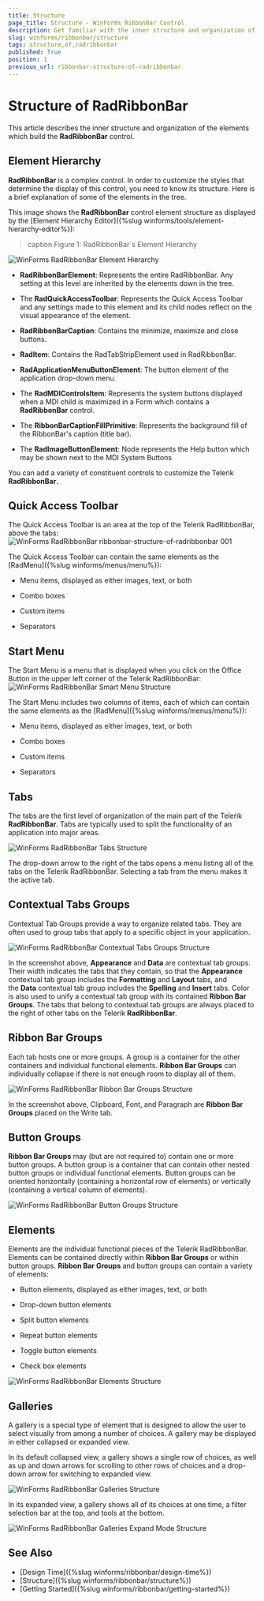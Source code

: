 ```yaml
---
title: Structure
page_title: Structure - WinForms RibbonBar Control
description: Get familiar with the inner structure and organization of the elements which build the WinForms RibbonBar control.
slug: winforms/ribbonbar/structure
tags: structure,of,radribbonbar
published: True
position: 1
previous_url: ribbonbar-structure-of-radribbonbar
---
```


# Structure of RadRibbonBar

This article describes the inner structure and organization of the elements which build the __RadRibbonBar__ control.

## Element Hierarchy

__RadRibbonBar__ is a complex control. In order to customize the styles that determine the display of this control, you need to know its structure. Here is a brief explanation of some of the elements in the tree.

This image shows the __RadRibbonBar__ control element structure as displayed by the [Element Hierarchy Editor]({%slug winforms/tools/element-hierarchy-editor%}):

>caption Figure 1: RadRibbonBar`s Element Hierarchy

![WinForms RadRibbonBar Element Hierarchy](images/ribbonbar-styling-radribbonbar-radribbonbar-control-element-structure001.png)

* __RadRibbonBarElement__: Represents the entire RadRibbonBar. Any setting at this level are inherited by the elements down in the tree.

* The __RadQuickAccessToolbar__: Represents the Quick Access Toolbar and any settings made to this element and its child nodes reflect on the visual appearance of the element. 

* __RadRibbonBarCaption__: Contains the minimize, maximize and close buttons.

* __RadItem__: Contains the RadTabStripElement used in RadRibbonBar.

* __RadApplicationMenuButtonElement__: The button element of the application drop-down menu.

* The __RadMDIControlsItem__: Represents the system buttons displayed when a MDI child is maximized in a Form which contains a __RadRibbonBar__ control.

* The __RibbonBarCaptionFillPrimitive__: Represents the background fill of the RibbonBar's caption (title bar).

* The __RadImageButtonElement__: Node represents the Help button which may be shown next to the MDI System Buttons

You can add a variety of constituent controls to customize the Telerik __RadRibbonBar__.

## Quick Access Toolbar

The Quick Access Toolbar is an area at the top of the Telerik RadRibbonBar, above the tabs:![WinForms RadRibbonBar ribbonbar-structure-of-radribbonbar 001](images/ribbonbar-structure-of-radribbonbar001.png)

The Quick Access Toolbar can contain the same elements as the [RadMenu]({%slug winforms/menus/menu%}):

* Menu items, displayed as either images, text, or both 

* Combo boxes

* Custom items

* Separators

## Start Menu

The Start Menu is a menu that is displayed when you click on the Office Button in the upper left corner of the Telerik RadRibbonBar:![WinForms RadRibbonBar Smart Menu Structure](images/ribbonbar-structure-of-radribbonbar002.png)

The Start Menu includes two columns of items, each of which can contain the same elements as the [RadMenu]({%slug winforms/menus/menu%}):

* Menu items, displayed as either images, text, or both

* Combo boxes

* Custom items

* Separators

## Tabs

The tabs are the first level of organization of the main part of the Telerik __RadRibbonBar__. Tabs are typically used to split the functionality of an application into major areas.

![WinForms RadRibbonBar Tabs Structure](images/ribbonbar-structure-of-radribbonbar003.png)

The drop-down arrow to the right of the tabs opens a menu listing all of the tabs on the Telerik RadRibbonBar. Selecting a tab from the menu makes it the active tab.

## Contextual Tabs Groups

Contextual Tab Groups provide a way to organize related tabs. They are often used to group tabs that apply to a specific object in your application.

![WinForms RadRibbonBar Contextual Tabs Groups Structure](images/ribbonbar-structure-of-radribbonbar009.png)

In the screenshot above, __Appearance__ and __Data__ are contextual tab groups. Their width indicates the tabs that they contain, so that the __Appearance__ contextual tab group includes the __Formatting__ and __Layout__ tabs, and the __Data__ contextual tab group includes the __Spelling__ and __Insert__ tabs. Color is also used to unify a contextual tab group with its contained __Ribbon Bar Groups__. The tabs that belong to contextual tab groups are always placed to the right of other tabs on the Telerik __RadRibbonBar__.

## Ribbon Bar Groups

Each tab hosts one or more groups. A group is a container for the other containers and individual functional elements. __Ribbon Bar Groups__ can individually collapse if there is not enough room to display all of them.

![WinForms RadRibbonBar Ribbon Bar Groups Structure](images/ribbonbar-structure-of-radribbonbar004.png)

In the screenshot above, Clipboard, Font, and Paragraph are __Ribbon Bar Groups__ placed on the Write tab.

## Button Groups

__Ribbon Bar Groups__ may (but are not required to) contain one or more button groups. A button group is a container that can contain other nested button groups or individual functional elements. Button groups can be oriented horizontally (containing a horizontal row of elements) or vertically (containing a vertical column of elements).

![WinForms RadRibbonBar Button Groups Structure](images/ribbonbar-structure-of-radribbonbar005.png)

## Elements

Elements are the individual functional pieces of the Telerik RadRibbonBar. Elements can be contained directly within __Ribbon Bar Groups__ or within button groups. __Ribbon Bar Groups__ and button groups can contain a variety of elements:

* Button elements, displayed as either images, text, or both

* Drop-down button elements 

* Split button elements

* Repeat button elements

* Toggle button elements

* Check box elements

![WinForms RadRibbonBar Elements Structure](images/ribbonbar-structure-of-radribbonbar006.png)

## Galleries

A gallery is a special type of element that is designed to allow the user to select visually from among a number of choices. A gallery may be displayed in either collapsed or expanded view.

In its default collapsed view, a gallery shows a single row of choices, as well as up and down arrows for scrolling to other rows of choices and a drop-down arrow for switching to expanded view.

![WinForms RadRibbonBar Galleries Structure](images/ribbonbar-structure-of-radribbonbar007.png)

In its expanded view, a gallery shows all of its choices at one time, a filter selection bar at the top, and tools at the bottom.

![WinForms RadRibbonBar Galleries Expand Mode Structure](images/ribbonbar-structure-of-radribbonbar008.png)

## See Also

* [Design Time]({%slug winforms/ribbonbar/design-time%})
* [Structure]({%slug winforms/ribbonbar/structure%})
* [Getting Started]({%slug winforms/ribbonbar/getting-started%})
